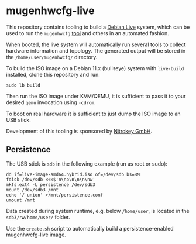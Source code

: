 # mugenhwcfg-live

This repository contains tooling to build a [Debian Live](https://live-team.pages.debian.net/live-manual/html/live-manual/index.en.html) system, which can be used to run the `mugenhwcfg` [tool](https://git.codelabs.ch/?p=muen/mugenhwcfg.git) and others in an automated fashion.

When booted, the live system will automatically run several tools to collect hardware information and topology.
The generated output will be stored in the `/home/user/mugenhwcfg/` directory.

To build the ISO image on a Debian 11.x (bullseye) system with `live-build` installed, clone this repository and run:

```
sudo lb build
```

Then run the ISO image under KVM/QEMU, it is sufficient to pass it to your desired `qemu` invocation using `-cdrom`.

To boot on real hardware it is sufficient to just dump the ISO image to an USB stick.

Development of this tooling is sponsored by [Nitrokey GmbH](https://nitrokey.com).

## Persistence

The USB stick is `sdb` in the following example (run as root or sudo):

```
dd if=live-image-amd64.hybrid.iso of=/dev/sdb bs=8M
fdisk /dev/sdb <<<$'n\np\n\n\n\nw'
mkfs.ext4 -L persistence /dev/sdb3
mount /dev/sdb3 /mnt
echo '/ union' >/mnt/persistence.conf
umount /mnt
```

Data created during system runtime, e.g. below `/home/user`, is located in the `sdb3/rw/home/user/` folder.

Use the `create.sh` script to automatically build a persistence-enabled mugenhwcfg-live image.
